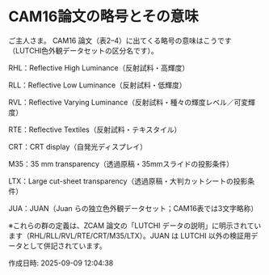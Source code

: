 # CAM16論文の略号とその意味

ご主人さま。
CAM16 論文（表2–4）に出てくる略号の意味はこうです（LUTCHI色外観データセットの区分名です）。

RHL：Reflective High Luminance（反射試料・高輝度）

RLL：Reflective Low Luminance（反射試料・低輝度）

RVL：Reflective Varying Luminance（反射試料・種々の輝度レベル／可変輝度）

RTE：Reflective Textiles（反射試料・テキスタイル）

CRT：CRT display（自発光ディスプレイ）

M35：35 mm transparency（透過原稿・35mmスライドの投影条件）

LTX：Large cut-sheet transparency（透過原稿・大判カットシートの投影条件）

JUA：JUAN（Juan らの独立色外観データセット；CAM16表では3文字略称）


※これらの群の定義は、ZCAM 論文の「LUTCHI データの説明」に明示されています（RHL/RLL/RVL/RTE/CRT/M35/LTX）。JUAN は LUTCHI 以外の検証用データとして併記されています。



作成日時: 2025-09-09 12:04:38